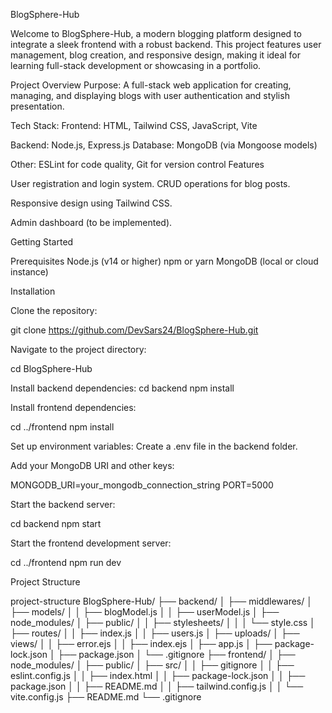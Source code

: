 
BlogSphere-Hub

Welcome to BlogSphere-Hub, a modern blogging platform designed to integrate a sleek frontend with a robust backend. This project features user management, blog creation, and responsive design, making it ideal for learning full-stack development or showcasing in a portfolio.

Project Overview
Purpose: A full-stack web application for creating, managing, and displaying blogs with user authentication and stylish presentation.

Tech Stack:
Frontend: HTML, Tailwind CSS, JavaScript, Vite

Backend: Node.js, Express.js
Database: MongoDB (via Mongoose models)

Other: ESLint for code quality, Git for version control
Features


User registration and login system.
CRUD operations for blog posts.



Responsive design using Tailwind CSS.



Admin dashboard (to be implemented).

Getting Started

Prerequisites
Node.js (v14 or higher)
npm or yarn
MongoDB (local or cloud instance)

Installation

Clone the repository:

git clone https://github.com/DevSars24/BlogSphere-Hub.git



Navigate to the project directory:

cd BlogSphere-Hub



Install backend dependencies:
cd backend
npm install



Install frontend dependencies:

cd ../frontend
npm install



Set up environment variables:
Create a .env file in the backend folder.



Add your MongoDB URI and other keys:

MONGODB_URI=your_mongodb_connection_string
PORT=5000



Start the backend server:

cd backend
npm start

Start the frontend development server:

cd ../frontend
npm run dev

Project Structure




project-structure
BlogSphere-Hub/
├── backend/
│   ├── middlewares/
│   ├── models/
│   │   ├── blogModel.js
│   │   ├── userModel.js
│   ├── node_modules/
│   ├── public/
│   │   ├── stylesheets/
│   │   │   └── style.css
│   ├── routes/
│   │   ├── index.js
│   │   ├── users.js
│   ├── uploads/
│   ├── views/
│   │   ├── error.ejs
│   │   ├── index.ejs
│   ├── app.js
│   ├── package-lock.json
│   ├── package.json
│   └── .gitignore
├── frontend/
│   ├── node_modules/
│   ├── public/
│   ├── src/
│   │   ├── gitignore
│   │   ├── eslint.config.js
│   │   ├── index.html
│   │   ├── package-lock.json
│   │   ├── package.json
│   │   ├── README.md
│   │   ├── tailwind.config.js
│   │   └── vite.config.js
├── README.md
└── .gitignore






























